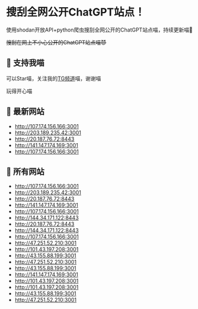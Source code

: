 # 搜刮全网公开ChatGPT站点！

使用shodan开放API+python爬虫搜刮全网公开的ChatGPT站点喵，持续更新喵🥳

~~搜刮在网上不小心公开的ChatGPT站点喵😈~~

## 🚀 支持我喵

可以Star喵，关注我的[TG频道](https://t.me/puddin_share)喵，谢谢喵

玩得开心喵

## 📖 最新网站

- http://107.174.156.166:3001
- http://203.189.235.42:3001
- http://20.187.76.72:8443
- http://141.147.174.169:3001
- http://107.174.156.166:3001


## 📖 所有网站

- http://107.174.156.166:3001
- http://203.189.235.42:3001
- http://20.187.76.72:8443
- http://141.147.174.169:3001
- http://107.174.156.166:3001
- http://144.34.171.122:8443
- http://20.187.76.72:8443
- http://144.34.171.122:8443
- http://107.174.156.166:3001
- http://47.251.52.210:3001
- http://101.43.197.208:3001
- http://43.155.88.199:3001
- http://47.251.52.210:3001
- http://43.155.88.199:3001
- http://141.147.174.169:3001
- http://101.43.197.208:3001
- http://101.43.197.208:3001
- http://43.155.88.199:3001
- http://47.251.52.210:3001


